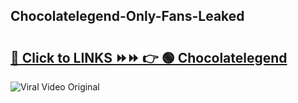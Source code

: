 
 ## Chocolatelegend-Only-Fans-Leaked

# <h2><a href="https://clipsfans.com/Chocolatelegend&ref=git">🔗 Click to LINKS ⏩⏩ 👉 🟢 Chocolatelegend </a></h2>

<a href="https://clipsfans.com/Chocolatelegend&ref=git" rel="nofollow" data-target="animated-image.originalLink"><img src="https://i.ibb.co.com/xMMVF88/686577567.gif" alt="Viral Video Original" style="max-width: 100%; display: inline-block;" data-target="animated-image.originalImage"></a>
